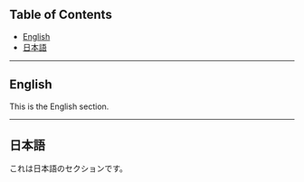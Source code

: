 ## Table of Contents
- [English](#english)
- [日本語](#日本語)

---

## English

This is the English section.

---

## 日本語

これは日本語のセクションです。
